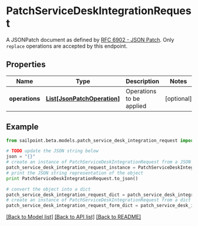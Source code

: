 # PatchServiceDeskIntegrationRequest

A JSONPatch document as defined by [RFC 6902 - JSON Patch](https://tools.ietf.org/html/rfc6902).  Only `replace` operations are accepted by this endpoint.

## Properties

Name | Type | Description | Notes
------------ | ------------- | ------------- | -------------
**operations** | [**List[JsonPatchOperation]**](JsonPatchOperation.md) | Operations to be applied | [optional] 

## Example

```python
from sailpoint.beta.models.patch_service_desk_integration_request import PatchServiceDeskIntegrationRequest

# TODO update the JSON string below
json = "{}"
# create an instance of PatchServiceDeskIntegrationRequest from a JSON string
patch_service_desk_integration_request_instance = PatchServiceDeskIntegrationRequest.from_json(json)
# print the JSON string representation of the object
print PatchServiceDeskIntegrationRequest.to_json()

# convert the object into a dict
patch_service_desk_integration_request_dict = patch_service_desk_integration_request_instance.to_dict()
# create an instance of PatchServiceDeskIntegrationRequest from a dict
patch_service_desk_integration_request_form_dict = patch_service_desk_integration_request.from_dict(patch_service_desk_integration_request_dict)
```
[[Back to Model list]](../README.md#documentation-for-models) [[Back to API list]](../README.md#documentation-for-api-endpoints) [[Back to README]](../README.md)


